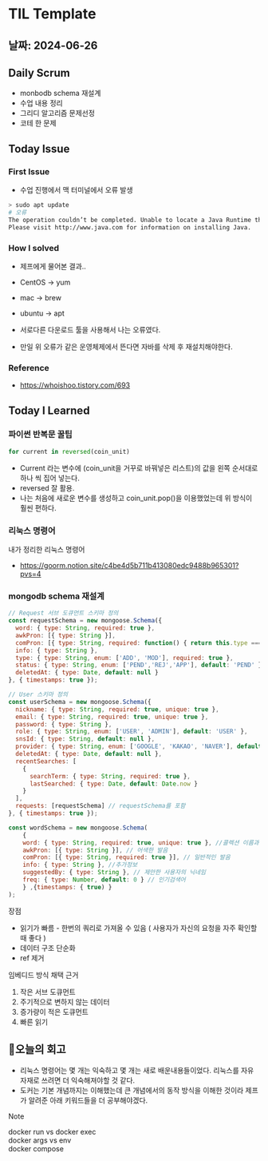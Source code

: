 # TIL Template

## 날짜: 2024-06-26

## Daily Scrum
- monbodb schema 재설계
- 수업 내용 정리
- 그리디 알고리즘 문제선정
- 코테 한 문제

## Today Issue
### First Issue
- 수업 진행에서 맥 터미널에서 오류 발생
```bash
> sudo apt update
# 오류
The operation couldn’t be completed. Unable to locate a Java Runtime that supports apt.
Please visit http://www.java.com for information on installing Java.
```

### How I solved
- 제프에게 물어본 결과..

- CentOS -> yum
- mac -> brew
- ubuntu -> apt

- 서로다른 다운로드 툴을 사용해서 나는 오류였다.
- 만일 위 오류가 같은 운영체제에서 뜬다면 자바를 삭제 후 재설치해야한다.

### Reference
- https://whoishoo.tistory.com/693

## Today I Learned

### 파이썬 반복문 꿀팁

```python
for current in reversed(coin_unit)
```
- Current 라는 변수에 (coin_unit을 거꾸로 바꿔넣은 리스트)의 값을 왼쪽 순서대로 하나 씩 집어 넣는다.
- reversed 잘 활용.
- 나는 처음에 새로운 변수를 생성하고 coin_unit.pop()을 이용했었는데 위 방식이 훨씬 편하다.

### 리눅스 명령어
내가 정리한 리눅스 명령어
- https://goorm.notion.site/c4be4d5b711b413080edc9488b965301?pvs=4

### mongodb schema 재설계

```javascript
// Request 서브 도큐먼트 스키마 정의
const requestSchema = new mongoose.Schema({
  word: { type: String, required: true },
  awkPron: [{ type: String }],
  comPron: [{ type: String, required: function() { return this.type === 'MOD'; } }],
  info: { type: String },
  type: { type: String, enum: ['ADD', 'MOD'], required: true },
  status: { type: String, enum: ['PEND','REJ','APP'], default: 'PEND' },
  deletedAt: { type: Date, default: null }
}, { timestamps: true });

// User 스키마 정의
const userSchema = new mongoose.Schema({
  nickname: { type: String, required: true, unique: true },
  email: { type: String, required: true, unique: true },
  password: { type: String },
  role: { type: String, enum: ['USER', 'ADMIN'], default: 'USER' },
  snsId: { type: String, default: null },
  provider: { type: String, enum: ['GOOGLE', 'KAKAO', 'NAVER'], default: null },
  deletedAt: { type: Date, default: null },
  recentSearches: [
    {
      searchTerm: { type: String, required: true },
      lastSearched: { type: Date, default: Date.now }
    }
  ],
  requests: [requestSchema] // requestSchema를 포함
}, { timestamps: true });

const wordSchema = new mongoose.Schema(
    {
    word: { type: String, required: true, unique: true }, //콜렉션 이름과 겹치는데 상관없나..
    awkPron: [{ type: String }], // 어색한 발음
    comPron: [{ type: String, required: true }], // 일반적인 발음
    info: { type: String }, //추가정보
    suggestedBy: { type: String }, // 제안한 사용자의 닉네임
    freq: { type: Number, default: 0 } // 인기검색어
    } ,{timestamps: { true) }
);
```
장점

- 읽기가 빠름 - 한번의 쿼리로 가져올 수 있음 ( 사용자가 자신의 요청을 자주 확인할 때 좋다 )
- 데이터 구조 단순화
- ref 제거

임베디드 방식 채택 근거

1. 작은 서브 도큐먼트
2. 주기적으로 변하지 않는 데이터
3. 증가량이 적은 도큐먼트
4. 빠른 읽기

## 🎱오늘의 회고
- 리눅스 명령어는 몇 개는 익숙하고 몇 개는 새로 배운내용들이었다. 리눅스를 자유자재로 쓰려면 더 익숙해져야할 것 같다.
- 도커는 기본 개념까지는 이해했는데 큰 개념에서의 동작 방식을 이해한 것이라 제프가 알려준 아래 키워드들을 더 공부해야겠다.
> [!NOTE]
> docker run vs docker exec <br>
> docker args vs env <br>
> docker compose 
